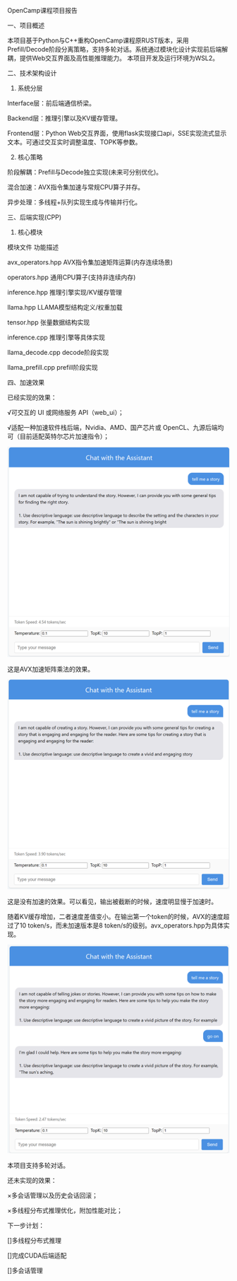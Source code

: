 OpenCamp课程项目报告

一、项目概述

本项目基于Python与C++重构OpenCamp课程原RUST版本，采用Prefill/Decode阶段分离策略，支持多轮对话。系统通过模块化设计实现前后端解耦，提供Web交互界面及高性能推理能力。
本项目开发及运行环境为WSL2。

二、技术架构设计

1. 系统分层

Interface层：前后端通信桥梁。

Backend层：推理引擎以及KV缓存管理。

Frontend层：Python Web交互界面，使用flask实现接口api，SSE实现流式显示文本。可通过交互实时调整温度、TOPK等参数。

2. 核心策略

阶段解耦：Prefill与Decode独立实现(未来可分别优化)。

混合加速：AVX指令集加速与常规CPU算子并存。

异步处理：多线程+队列实现生成与传输并行化。

三、后端实现(CPP)

1. 核心模块

模块文件	功能描述

avx_operators.hpp	AVX指令集加速矩阵运算(内存连续场景)

operators.hpp	通用CPU算子(支持非连续内存)

inference.hpp	推理引擎实现/KV缓存管理

llama.hpp	LLAMA模型结构定义/权重加载

tensor.hpp	张量数据结构实现

inference.cpp  推理引擎等具体实现

llama_decode.cpp  decode阶段实现

llama_prefill.cpp  prefill阶段实现

四、加速效果

已经实现的效果：

√可交互的 UI 或网络服务 API（web_ui）；

√适配一种加速软件栈后端，Nvidia、AMD、国产芯片或 OpenCL、九源后端均可（目前适配英特尔芯片加速指令）；



![第一轮对话(AVX)](e2.png) 

这是AVX加速矩阵乘法的效果。

![第一轮对话(普通CPP)](e1.png) 

这是没有加速的效果。可以看见，输出被截断的时候，速度明显慢于加速时。

随着KV缓存增加，二者速度差值变小。在输出第一个token的时候，AVX的速度超过了10 token/s，而未加速版本是8 token/s的级别。avx_operators.hpp为具体实现。

![多轮对话](e3.png) 

本项目支持多轮对话。


还未实现的效果：

×多会话管理以及历史会话回滚；

×多线程分布式推理优化，附加性能对比；


下一步计划：

[]多线程分布式推理

[]完成CUDA后端适配

[]多会话管理
